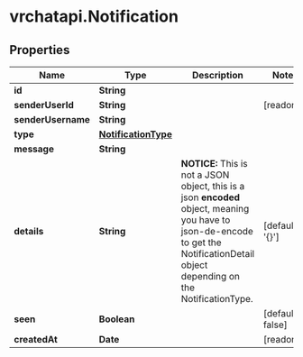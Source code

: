 # vrchatapi.Notification

## Properties

Name | Type | Description | Notes
------------ | ------------- | ------------- | -------------
**id** | **String** |  | 
**senderUserId** | **String** |  | [readonly] 
**senderUsername** | **String** |  | 
**type** | [**NotificationType**](NotificationType.md) |  | 
**message** | **String** |  | 
**details** | **String** | **NOTICE:** This is not a JSON object, this is a json **encoded** object, meaning you have to json-de-encode to get the NotificationDetail object depending on the NotificationType. | [default to &#39;{}&#39;]
**seen** | **Boolean** |  | [default to false]
**createdAt** | **Date** |  | [readonly] 



